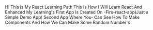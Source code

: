 Hi This is My React Learning Path This Is How I Will Learn React And Enhanced My Learning's
First App Is Created On -Firs-react-app(Just a Simple Demo App)
Second App Where You- Can See How To Make Components And How We Can Make Some Random Number's